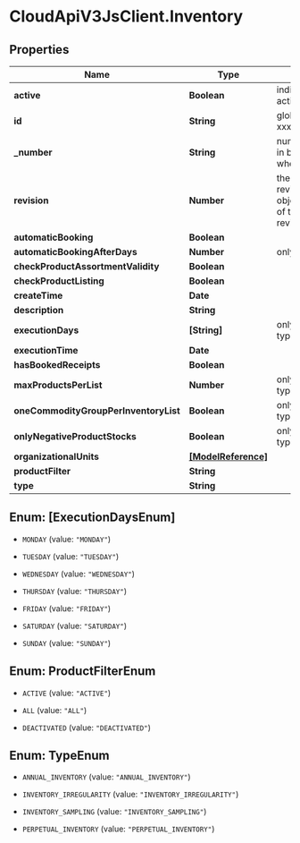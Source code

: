# CloudApiV3JsClient.Inventory

## Properties
Name | Type | Description | Notes
------------ | ------------- | ------------- | -------------
**active** | **Boolean** | indicates whether the object is active for use or not | [optional] 
**id** | **String** | global object uuid (xxxxxxxx-xxxx-xxxx-xxxx-xxxxxxxxxxxx) | [optional] 
**_number** | **String** | number of the object, like it is set in backoffice; will be removed when active&#x3D;false | [optional] 
**revision** | **Number** | the revision number of the object. revision numbers are unique per object-type. there is is no object of the same type with identical revision numbers. | [optional] 
**automaticBooking** | **Boolean** |  | [optional] 
**automaticBookingAfterDays** | **Number** | only if isAutomaticBooking&#x3D;true | [optional] 
**checkProductAssortmentValidity** | **Boolean** |  | [optional] 
**checkProductListing** | **Boolean** |  | [optional] 
**createTime** | **Date** |  | [optional] 
**description** | **String** |  | [optional] 
**executionDays** | **[String]** | only if type&#x3D;PERPETUAL_INVENTORY | [optional] 
**executionTime** | **Date** |  | [optional] 
**hasBookedReceipts** | **Boolean** |  | [optional] 
**maxProductsPerList** | **Number** | only if type&#x3D;ANNUAL_INVENTORY | INVENTORY_IRREGULARITY | [optional] 
**oneCommodityGroupPerInventoryList** | **Boolean** | only if type&#x3D;ANNUAL_INVENTORY | INVENTORY_IRREGULARITY | [optional] 
**onlyNegativeProductStocks** | **Boolean** | only if type&#x3D;INVENTORY_IRREGULARITY | [optional] 
**organizationalUnits** | [**[ModelReference]**](ModelReference.md) |  | [optional] 
**productFilter** | **String** |  | [optional] 
**type** | **String** |  | [optional] 


<a name="[ExecutionDaysEnum]"></a>
## Enum: [ExecutionDaysEnum]


* `MONDAY` (value: `"MONDAY"`)

* `TUESDAY` (value: `"TUESDAY"`)

* `WEDNESDAY` (value: `"WEDNESDAY"`)

* `THURSDAY` (value: `"THURSDAY"`)

* `FRIDAY` (value: `"FRIDAY"`)

* `SATURDAY` (value: `"SATURDAY"`)

* `SUNDAY` (value: `"SUNDAY"`)




<a name="ProductFilterEnum"></a>
## Enum: ProductFilterEnum


* `ACTIVE` (value: `"ACTIVE"`)

* `ALL` (value: `"ALL"`)

* `DEACTIVATED` (value: `"DEACTIVATED"`)




<a name="TypeEnum"></a>
## Enum: TypeEnum


* `ANNUAL_INVENTORY` (value: `"ANNUAL_INVENTORY"`)

* `INVENTORY_IRREGULARITY` (value: `"INVENTORY_IRREGULARITY"`)

* `INVENTORY_SAMPLING` (value: `"INVENTORY_SAMPLING"`)

* `PERPETUAL_INVENTORY` (value: `"PERPETUAL_INVENTORY"`)




